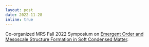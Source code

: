 ```yaml
---
layout: post
date: 2022-11-28
inline: true
---
```


Co-organized MRS Fall 2022 Symposium on [Emergent Order and Mesoscale Structure
Formation in Soft Condensed Matter](https://www.mrs.org/meetings-events/fall-meetings-exhibits/2022-mrs-fall-meeting/symposium-sessions/detail/2022_mrs_fall_meeting/sb05/Symposium_SB05).

<!-- A simple inline announcement with Markdown emoji! :sparkles: :smile: -->
